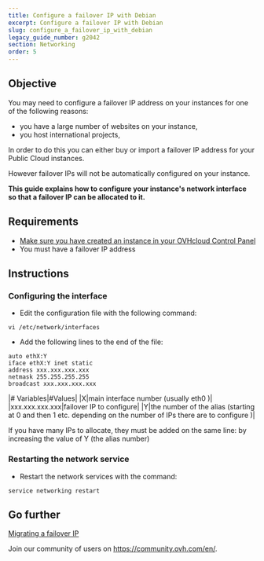 ```yaml
---
title: Configure a failover IP with Debian
excerpt: Configure a failover IP with Debian
slug: configure_a_failover_ip_with_debian
legacy_guide_number: g2042
section: Networking
order: 5
---
```


## Objective

You may need to configure a failover IP address on your instances for one of the following reasons:

- you have a large number of websites on your instance, 
- you host international projects,

In order to do this you can either buy or import a failover IP address for your Public Cloud instances. 

However failover IPs will not be automatically configured on your instance. 

**This guide explains how to configure your instance's network interface so that a failover IP can be allocated to it.**


## Requirements

- [Make sure you have created an instance in your OVHcloud Control Panel](../create_an_instance_in_your_ovh_customer_account/)
- You must have a failover IP address

## Instructions 

### Configuring the interface

- Edit the configuration file with the following command:

```
vi /etc/network/interfaces
```

- Add the following lines to the end of the file:

```
auto ethX:Y
iface ethX:Y inet static
address xxx.xxx.xxx.xxx
netmask 255.255.255.255
broadcast xxx.xxx.xxx.xxx
```


|# Variables|#Values|
|X|main interface number (usually eth0 )|
|xxx.xxx.xxx.xxx|failover IP to configure|
|Y|the number of the alias (starting at 0 and then 1 etc. depending on the number of IPs there are to configure )|


If you have many IPs to allocate, they must be added on the same line:
by increasing the value of Y (the alias number)


### Restarting the network service

- Restart the network services with the command:

```
service networking restart
```

## Go further

[Migrating a failover IP](../migrating_a_failover_ip/)

Join our community of users on <https://community.ovh.com/en/>.
